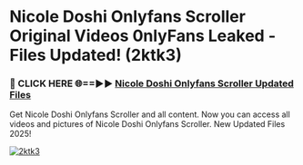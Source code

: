 # Nicole Doshi Onlyfans Scroller Original Videos 0nlyFans Leaked - Files Updated! (2ktk3)

<h3>🔴 CLICK HERE 🌐==►► <a href="https://tinyurl.com/4seja8ks" rel="nofollow">Nicole Doshi Onlyfans Scroller Updated Files</a></h3>

Get Nicole Doshi Onlyfans Scroller and all content. Now you can access all videos and pictures of Nicole Doshi Onlyfans Scroller. New Updated Files 2025!

[![2ktk3](https://i.imgur.com/EWjZXRe.gif)](https://tinyurl.com/4seja8ks)
